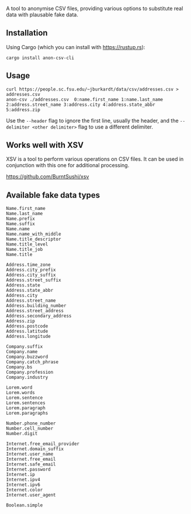 A tool to anonymise CSV files, providing various options to substitute real data with plausable fake data.

## Installation

Using Cargo (which you can install with https://rustup.rs):

```
cargo install anon-csv-cli
```

## Usage

```
curl https://people.sc.fsu.edu/~jburkardt/data/csv/addresses.csv > addresses.csv
anon-csv ./addresses.csv  0:name.first_name 1:name.last_name 2:address.street_name 3:address.city 4:address.state_abbr 5:address.zip
```

Use the `--header` flag to ignore the first line, usually the header, and the `--delimiter <other delimiter>` flag
to use a different delimiter.

## Works well with XSV

XSV is a tool to perform various operations on CSV files. It can be used in conjunction with this one for additional
processing.

https://github.com/BurntSushi/xsv


## Available fake data types

```
Name.first_name
Name.last_name
Name.prefix
Name.suffix
Name.name
Name.name_with_middle
Name.title_descriptor
Name.title_level
Name.title_job
Name.title

Address.time_zone
Address.city_prefix
Address.city_suffix
Address.street_suffix
Address.state
Address.state_abbr
Address.city
Address.street_name
Address.building_number
Address.street_address
Address.secondary_address
Address.zip
Address.postcode
Address.latitude
Address.longitude

Company.suffix
Company.name
Company.buzzword
Company.catch_phrase
Company.bs
Company.profession
Company.industry

Lorem.word
Lorem.words
Lorem.sentence
Lorem.sentences
Lorem.paragraph
Lorem.paragraphs

Number.phone_number
Number.cell_number
Number.digit

Internet.free_email_provider
Internet.domain_suffix
Internet.user_name
Internet.free_email
Internet.safe_email
Internet.password
Internet.ip
Internet.ipv4
Internet.ipv6
Internet.color
Internet.user_agent

Boolean.simple
```
